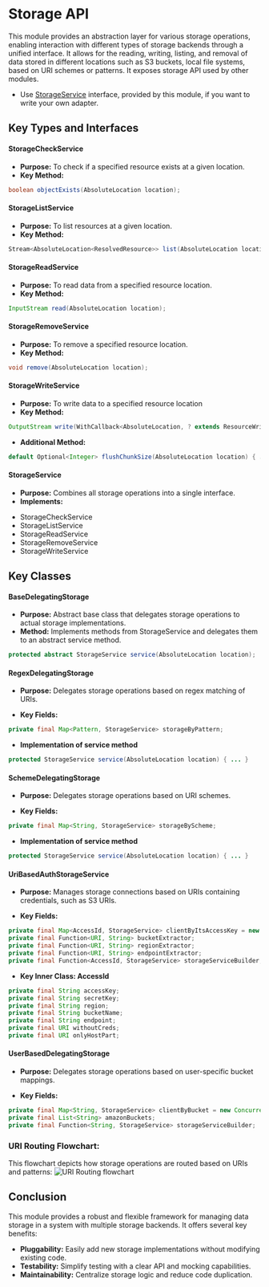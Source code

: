 # Storage API

This module provides an abstraction layer for various storage operations, enabling interaction with different types
of storage backends through a unified interface. It allows for the reading, writing, listing, and removal of data stored in different locations such as S3 buckets, local file systems, based on URI schemes or patterns.
It exposes storage API used by other modules. 

- Use [StorageService](src/main/java/de/adorsys/datasafe/storage/api/StorageService.java) interface, provided by this module,
if you want to write your own adapter.

## Key Types and Interfaces

#### StorageCheckService
- **Purpose:**  To check if a specified resource exists at a given location.
- **Key Method:**
```java
boolean objectExists(AbsoluteLocation location);
```
#### StorageListService
- **Purpose:**  To list resources at a given location.
- **Key Method:**
```java
Stream<AbsoluteLocation<ResolvedResource>> list(AbsoluteLocation location);
```
#### StorageReadService
- **Purpose:**  To read data from a specified resource location.
- **Key Method:**
```java
InputStream read(AbsoluteLocation location);
```

#### StorageRemoveService
- **Purpose:**  To remove a specified resource location.
- **Key Method:**
```java
void remove(AbsoluteLocation location);
```
#### StorageWriteService
- **Purpose:**  To write data to a specified resource location
- **Key Method:**
```java
OutputStream write(WithCallback<AbsoluteLocation, ? extends ResourceWriteCallback> locationWithCallback);
```
- **Additional Method:**
```java
default Optional<Integer> flushChunkSize(AbsoluteLocation location) { ... }
```
#### StorageService
- **Purpose:**   Combines all storage operations into a single interface.
- **Implements:**
*   StorageCheckService
*   StorageListService
*   StorageReadService
*   StorageRemoveService
*   StorageWriteService

## Key Classes

#### BaseDelegatingStorage
- **Purpose:**  Abstract base class that delegates storage operations to actual storage implementations.
- **Method:** Implements methods from StorageService and delegates them to an abstract service method.
```java
protected abstract StorageService service(AbsoluteLocation location);
```
#### RegexDelegatingStorage
- **Purpose:**  Delegates storage operations based on regex matching of URIs.

- **Key Fields:** 
```java
private final Map<Pattern, StorageService> storageByPattern;
```
- **Implementation of service method**
```java
protected StorageService service(AbsoluteLocation location) { ... }
```
#### SchemeDelegatingStorage
- **Purpose:**  Delegates storage operations based on URI schemes.

- **Key Fields:**
```java
private final Map<String, StorageService> storageByScheme;
```
- **Implementation of service method**
```java
protected StorageService service(AbsoluteLocation location) { ... }
```
#### UriBasedAuthStorageService
- **Purpose:**  Manages storage connections based on URIs containing credentials, such as S3 URIs.

- **Key Fields:**
```java
private final Map<AccessId, StorageService> clientByItsAccessKey = new ConcurrentHashMap<>();
private final Function<URI, String> bucketExtractor;
private final Function<URI, String> regionExtractor;
private final Function<URI, String> endpointExtractor;
private final Function<AccessId, StorageService> storageServiceBuilder;
```
- **Key Inner Class: AccessId**
```java
private final String accessKey;
private final String secretKey;
private final String region;
private final String bucketName;
private final String endpoint;
private final URI withoutCreds;
private final URI onlyHostPart;
```

#### UserBasedDelegatingStorage
- **Purpose:**  Delegates storage operations based on user-specific bucket mappings.

- **Key Fields:**
```java
private final Map<String, StorageService> clientByBucket = new ConcurrentHashMap<>();
private final List<String> amazonBuckets;
private final Function<String, StorageService> storageServiceBuilder;
```
### URI Routing Flowchart:
This flowchart depicts how storage operations are routed based on URIs and patterns:
![URI Routing flowchart](http://www.plantuml.com/plantuml/dpng/dL1DImCn4BtlhnZtj0N1GtiKQTdMAXHR3D9Z6PFPDfWcaang_VTck-lgKWNn56RcVUIzSM3q7FSckz1McgW8hilHLJdQbCuo7VacorRaWxD53EGl8NzAJzwy0NX7C4L6WHL1OETnIp1PtUU3JBm7fdsXqZMaQtjCn0ullk7JVkNTGQiaYX2jhZGfq9R9LoW9AkUR2ILhkuKtpJiueDSkXixu6UKBMHKwzytio4KO9l79Me0OrZQbSL5rb1Jce2Nr6PKs54vZmY-SH0EtQGKD9E-MhKYVx58d_YljiXwxgAArIuSvMV9Q_l2Jx95Cs_PvUtNjDJsL1YKQKuUjyMV8K-mf6TeYDvJFJonVoIDhPt_bzWhufqQ_Xp-ePE9kkTuiPlFPmxGOP6EoAkxD1m00)
## Conclusion
This module provides a robust and flexible framework for managing data storage in a system with multiple storage backends. It offers several key benefits:
- **Pluggability:**  Easily add new storage implementations without modifying existing code.
- **Testability:** Simplify testing with a clear API and mocking capabilities.
- **Maintainability:** Centralize storage logic and reduce code duplication.
